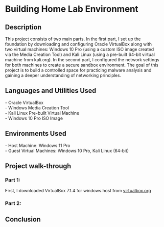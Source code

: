 # Building Home Lab Environment
<h2>Description</h2>
This project consists of two main parts.
In the first part, I set up the foundation by downloading and configuring Oracle VirtualBox along with two virtual machines: Windows 10 Pro (using a custom ISO image created via the Media Creation Tool) and Kali Linux (using a pre-built 64-bit virtual machine from kali.org).
In the second part, I configured the network settings for both machines to create a secure sandbox environment.
The goal of this project is to build a controlled space for practicing malware analysis and gaining a deeper understanding of networking principles.
<br />
<h2>Languages and Utilities Used</h2>
- Oracle VirtualBox<br />
- Windows Media Creation Tool<br />
- Kali Linux Pre-built Virtual Machine <br />
- Windows 10 Pro ISO Image<br />
<h2>Environments Used </h2>
- Host Machine: Windows 11 Pro<br />
- Guest Virtual Machines: Windows 10 Pro, Kali Linux (64-bit)<br />

<h2>Project walk-through</h2>
<h3>Part 1:</h3>
First, I downloaded VirtualBox 7.1.4 for windows host from <a href="https://www.virtualbox.org/wiki/Downloads">virtualbox.org</a>
<h3>Part 2:</h3>
<h2>Conclusion</h2>
